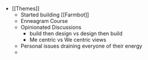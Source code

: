 - [[Themes]]
    - Started building [[Farmbot]]
    - Enneagram Course
    - Opinionated Discussions
        - build then design vs design then build
        - Me centric vs We centric views
    - Personal issues draining everyone of their energy
    - 
